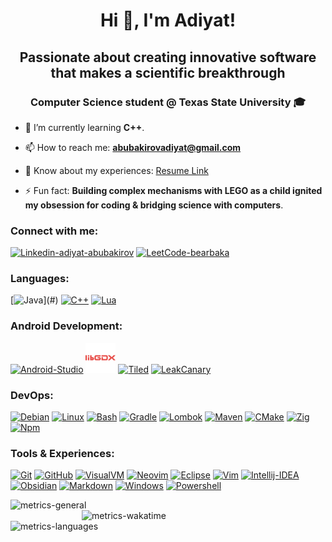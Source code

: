<h1 align="center">Hi 👋, I'm Adiyat!</h1>
<h2 align="center">Passionate about creating innovative software that makes a scientific breakthrough</h2>
<h3 align=center>Computer Science student @ Texas State University 🎓</h3>

* 🌱 I’m currently learning **C++**.

* 📫 How to reach me: **abubakirovadiyat@gmail.com**

* 📄 Know about my experiences: [Resume Link](https://docs.google.com/document/d/1IMeTLfq2hmD9OYae38lKuBsp12ixjEsfuJz1qiXjeDA/edit?tab=t.0#heading=h.lolf71735vah)

* ⚡ Fun fact: **Building complex mechanisms with LEGO as a child ignited my obsession for coding & bridging science with computers**.

<h3 align="left">Connect with me:</h3>
<p align="left">
<a href="https://linkedin.com/in/adiyat-abubakirov" target="blank"><img src="https://skillicons.dev/icons?i=linkedin" alt="Linkedin-adiyat-abubakirov" height="48" width="48" /></a>
<a href="https://www.leetcode.com/bearbaka" target="blank"><img src="https://raw.githubusercontent.com/rahuldkjain/github-profile-readme-generator/master/src/images/icons/Social/leet-code.svg" alt="LeetCode-bearbaka" height="48" width="48" /></a>
</p>

<h3 align="left">Languages:</h3>
<p align=left>
[<img src="https://skillicons.dev/icons?i=java" alt="Java" width="48" height="48"/>](#)
<a href="#"><img src="https://skillicons.dev/icons?i=cpp" alt="C++" width="48" height="48"/></a>
<a href="#"><img src="https://skillicons.dev/icons?i=lua" alt="Lua" width="48" height="48"/></a>
</p>

<h3 align="left">Android Development:</h3>
<p align=left>
<a href=""><img src="https://skillicons.dev/icons?i=androidstudio" alt="Android-Studio" width="48" height="48"/></a>
<a href=""><img src="https://raw.githubusercontent.com/devicons/devicon/refs/heads/master/icons/libgdx/libgdx-plain.svg" alt="libGDX" width="48" height="48"/></a>
<a href=""><img src="https://external-content.duckduckgo.com/iu/?u=https%3A%2F%2Fdashboard.snapcraft.io%2Fsite_media%2Fappmedia%2F2018%2F03%2Ftiled-logo-256.png&f=1&nofb=1&ipt=f417d506e87c3a635932c6bc4d0cc7a202dda96aa9ba47caa48dcb90c87ec2f7" alt="Tiled" width="48" height="48"/></a>
<a href=""><img src="https://external-content.duckduckgo.com/iu/?u=https%3A%2F%2Fa.fsdn.com%2Fallura%2Fmirror%2Fleakcanary%2Ficon%3F1719033012%3F%26w%3D90&f=1&nofb=1&ipt=983dacc5873da7af6f622d64777556e2e0d9417da73a679d8a59ce16bb7311f7" alt="LeakCanary" width="48" height="48"/></a>
</p>

<h3 align="left">DevOps:</h3>
<p align=left>
<a href=""><img src="https://skillicons.dev/icons?i=debian" alt="Debian" width="48" height="48"/></a>
<a href=""><img src="https://skillicons.dev/icons?i=linux" alt="Linux" width="48" height="48"/></a>
<a href=""><img src="https://skillicons.dev/icons?i=bash" alt="Bash" width="48" height="48"/></a>
<a href=""><img src="https://skillicons.dev/icons?i=gradle" alt="Gradle" width="48" height="48"/></a>
<a href=""><img src="https://external-content.duckduckgo.com/iu/?u=https%3A%2F%2Fcdn2.hubspot.net%2Fhubfs%2F4008838%2Flombok-java-supported.png&f=1&nofb=1&ipt=6cbda57b99e10453e7c5c1aa126afb5c53d5c4345b37238ec3e5185d4af78c36" alt="Lombok" width="48" height="48"/></a>
<a href=""><img src="https://skillicons.dev/icons?i=maven" alt="Maven" width="48" height="48"/></a>
<a href=""><img src="https://skillicons.dev/icons?i=cmake" alt="CMake" width="48" height="48"/></a>
<a href=""><img src="https://skillicons.dev/icons?i=zig" alt="Zig" width="48" height="48"/></a>
<a href=""><img src="https://skillicons.dev/icons?i=npm" alt="Npm" width="48" height="48"/></a>
</p>

<h3 align="left">Tools & Experiences:</h3>
<p align=left>
<a href=""><img src="https://skillicons.dev/icons?i=git" alt="Git" width="48" height="48"/></a>
<a href=""><img src="https://skillicons.dev/icons?i=github" alt="GitHub" width="48" height="48"/></a>
<a href=""><img src="https://external-content.duckduckgo.com/iu/?u=https%3A%2F%2Fplugins.jetbrains.com%2Ffiles%2F7115%2F94783%2Ficon%2FpluginIcon.png&f=1&nofb=1&ipt=f0423a5acd20efe8b0d39de7bd3db42d58f90ded32aac4c03c9e2f2b19511e18" alt="VisualVM" width="48" height="48"/></a>
<a href=""><img src="https://skillicons.dev/icons?i=neovim" alt="Neovim" width="48" height="48"/></a>
<a href=""><img src="https://skillicons.dev/icons?i=eclipse" alt="Eclipse" width="48" height="48"/></a>
<a href=""><img src="https://skillicons.dev/icons?i=vim" alt="Vim" width="48" height="48"/></a>
<a href=""><img src="https://skillicons.dev/icons?i=idea" alt="Intellij-IDEA" width="48" height="48"/></a>
<a href=""><img src="https://skillicons.dev/icons?i=obsidian" alt="Obsidian" width="48" height="48"/></a>
<a href=""><img src="https://skillicons.dev/icons?i=markdown" alt="Markdown" width="48" height="48"/></a>
<a href=""><img src="https://skillicons.dev/icons?i=windows" alt="Windows" width="48" height="48"/></a>
<a href=""><img src="https://skillicons.dev/icons?i=powershell" alt="Powershell" width="48" height="48"/></a>
</p>

<a href=""><img align="left" width="390" alt="metrics-general" src="https://gist.githubusercontent.com/bearbaka/0867fdf675206ca7086ec5510d76cae8/raw/metrics.general.svg"></a>
<a href=""><img align="right" width="390" alt="metrics-wakatime" src="https://gist.githubusercontent.com/bearbaka/8e81900b613437a8d6a892a0c681e7da/raw/metrics.wakatime.svg"></a>
<a href=""><img align="left" width="390" alt="metrics-languages" src="https://gist.githubusercontent.com/bearbaka/b56197f911cc1cb3a99f64980f3dc012/raw/metrics.languages.svg"></a>












<!-- <p><img align="center" src="https://github-readme-stats.vercel.app/api/top-langs?username=bearbaka&show_icons=true&locale=en&layout=donut&theme=gruvbox" alt="bearbaka" /></p> -->
<!--
- 🔭 I’m currently working on ...
- 🌱 I’m currently learning ...
- 👯 I’m looking to collaborate on ...
- 🤔 I’m looking for help with ...
- 💬 Ask me about ...
- 📫 How to reach me: ...
- 😄 Pronouns: ...
- ⚡ Fun fact: ...
-->
